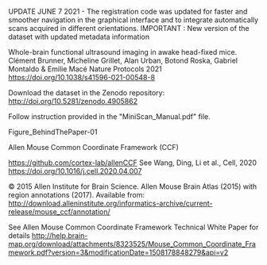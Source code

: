 UPDATE JUNE 7 2021 - The registration code was updated for faster and smoother navigation in the graphical interface and to integrate automatically scans acquired in different orientations.
IMPORTANT : New version of the dataset with updated metadata information

Whole-brain functional ultrasound imaging in awake head-fixed mice. Clément Brunner, Micheline Grillet, Alan Urban, Botond Roska, Gabriel Montaldo & Emilie Macé Nature Protocols 2021 https://doi.org/10.1038/s41596-021-00548-8

Download the dataset in the Zenodo repository: ​http://doi.org/10.5281/zenodo.4905862

Follow instruction provided in the "MiniScan_Manual.pdf" file.

Figure_BehindThePaper-01

Allen Mouse Common Coordinate Framework (CCF)

https://github.com/cortex-lab/allenCCF See Wang, Ding, Li et al., Cell, 2020 https://doi.org/10.1016/j.cell.2020.04.007

© 2015 Allen Institute for Brain Science. Allen Mouse Brain Atlas (2015) with region annotations (2017). Available from: http://download.alleninstitute.org/informatics-archive/current-release/mouse_ccf/annotation/

See Allen Mouse Common Coordinate Framework Technical White Paper for details http://help.brain-map.org/download/attachments/8323525/Mouse_Common_Coordinate_Framework.pdf?version=3&modificationDate=1508178848279&api=v2
